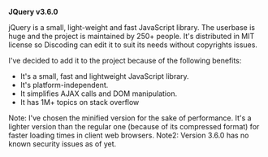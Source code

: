 **JQuery v3.6.0**

jQuery is a small, light-weight and fast JavaScript library. The userbase is huge and the project is maintained by 250+ people.
It's distributed in MIT license so Discoding can edit it to suit its needs without copyrights issues.

I've decided to add it to the project because of the following benefits:
- It's a small, fast and lightweight JavaScript library.
- It's platform-independent.
- It simplifies AJAX calls and DOM manipulation.
- It has 1M+ topics on stack overflow

Note: I've chosen the minified version for the sake of performance. It's a lighter version than the regular one (because of its compressed format) for faster loading times in client web browsers.
Note2: Version 3.6.0 has no known security issues as of yet.